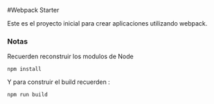 #Webpack Starter 

Este es el proyecto inicial para crear aplicaciones utilizando webpack.

### Notas
Recuerden reconstruir los modulos de Node

```
npm install
```

Y para construir el build recuerden :
```
npm run build
```